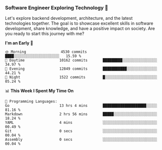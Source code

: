 ### Software Engineer Exploring Technology 🚀 

Let's explore backend development, architecture, and the latest technologies together. The goal is to showcase excellent skills in software development, share knowledge, and have a positive impact on society. Are you ready to start this journey with me?

<!--START_SECTION:waka-->
**I'm an Early 🐤** 

```text
🌞 Morning                4530 commits        ████░░░░░░░░░░░░░░░░░░░░░   15.59 % 
🌆 Daytime                10162 commits       █████████░░░░░░░░░░░░░░░░   34.97 % 
🌃 Evening                12849 commits       ███████████░░░░░░░░░░░░░░   44.21 % 
🌙 Night                  1522 commits        █░░░░░░░░░░░░░░░░░░░░░░░░   05.24 % 
```


📊 **This Week I Spent My Time On** 

```text
💬 Programming Languages: 
Go                       13 hrs 4 mins       ████████████████████░░░░░   81.16 % 
Markdown                 2 hrs 56 mins       █████░░░░░░░░░░░░░░░░░░░░   18.24 % 
YAML                     4 mins              ░░░░░░░░░░░░░░░░░░░░░░░░░   00.49 % 
Git                      0 secs              ░░░░░░░░░░░░░░░░░░░░░░░░░   00.04 % 
Assembly                 0 secs              ░░░░░░░░░░░░░░░░░░░░░░░░░   00.04 % 
```


<!--END_SECTION:waka-->
